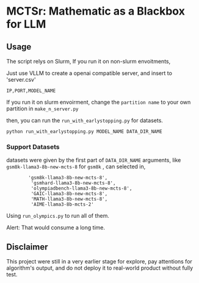 # MCTSr: Mathematic as a Blackbox for LLM

## Usage

The script relys on Slurm, If you run it on non-slurm envoitments,

Just use VLLM to create a openai compatible server, and insert to 'server.csv'

```
IP,PORT,MODEL_NAME
```

If you run it on slurm envoirment, change the `partition name` to your own partition in `make_n_server.py`

then, you can run the `run_with_earlystopping.py` for datasets.

```
python run_with_earlystopping.py MODEL_NAME DATA_DIR_NAME
```

### Support Datasets

datasets were given by the first part of `DATA_DIR_NAME` arguments, like ` gsm8k-llama3-8b-new-mcts-8` for `gsm8k` , can selected in,

```
        'gsm8k-llama3-8b-new-mcts-8',
         'gsmhard-llama3-8b-new-mcts-8',
         'olympiadbench-llama3-8b-new-mcts-8',
         'GAIC-llama3-8b-new-mcts-8',
         'MATH-llama3-8b-new-mcts-8',
         'AIME-llama3-8b-mcts-2'
```

Using `run_olympics.py` to run all of them.

Alert: That would consume a long time.

## Disclaimer

This project were still in a very earlier stage for explore, pay attentions for algorithm's output, and do not deploy it to real-world product without fully test.
